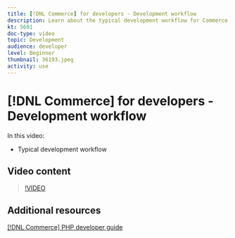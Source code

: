 ```yaml
---
title: [!DNL Commerce] for developers - Development workflow
description: Learn about the typical development workflow for Commerce.
kt: 5691
doc-type: video
topic: Development
audience: developer
level: Beginner
thumbnail: 36193.jpeg
activity: use
---
```


# [!DNL Commerce] for developers - Development workflow

In this video:

- Typical development workflow

## Video content

>[!VIDEO](https://video.tv.adobe.com/v/36193?quality=12&learn=on)

## Additional resources

[[!DNL Commerce] PHP developer guide](https://devdocs.magento.com/guides/v2.4/extension-dev-guide/bk-extension-dev-guide.html)
